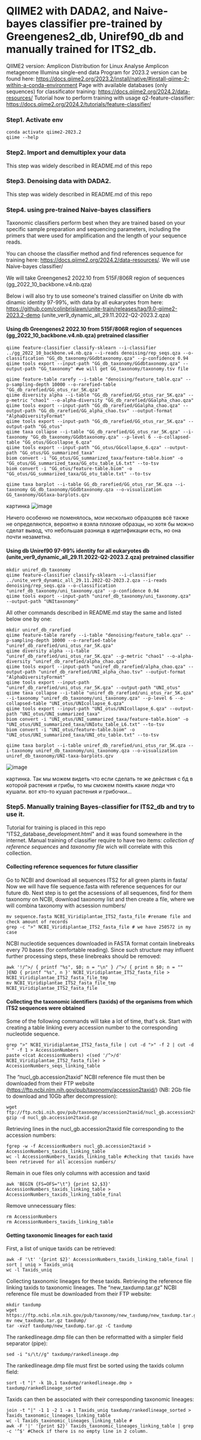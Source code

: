 # QIIME2 with DADA2, and Naive-bayes classifier pre-trained by Greengenes2_db, Uniref90_db and manually trained for ITS2_db.

QIIME2 version: Amplicon Distribution for Linux
Analyse Amplicon metagenome Illumina single-end data
Program for 2023.2 version can be found here: https://docs.qiime2.org/2023.2/install/native/#install-qiime-2-within-a-conda-environment
Page with available databases (only sequences) for classificator training: https://docs.qiime2.org/2024.2/data-resources/
Tutorial how to perform training with usage q2-feature-classifier: https://docs.qiime2.org/2024.2/tutorials/feature-classifier/ 

### Step1. Activate env
```
conda activate qiime2-2023.2
qiime --help
```
### Step2. Import and demultiplex your data
This step was widely described in README.md of this repo

### Step3. Denoising data with DADA2.
This step was widely described in README.md of this repo

### Step4. using pre-trained Naive-bayes classifiers
Taxonomic classifiers perform best when they are trained based on your specific sample preparation and sequencing parameters, including the primers that were used for amplification and the length of your sequence reads.

You can choose the classifier method and find references sequence for training here: https://docs.qiime2.org/2024.2/data-resources/. We will use Naive-bayes classifier/

We will take Greengenes2 2022.10 from 515F/806R region of sequences (gg_2022_10_backbone.v4.nb.qza)

Below i will also try to use someone's trained classifier on Unite db with dinamic identity 97-99%, with data by all eukaryotes from here: https://github.com/colinbrislawn/unite-train/releases/tag/9.0-qiime2-2023.2-demo (unite_ver9_dynamic_all_29.11.2022-Q2-2023.2.qza)

#### Using db Greengenes2 2022.10 from 515F/806R region of sequences (gg_2022_10_backbone.v4.nb.qza) pretrained classifier

```mkdir GG_db_taxonomy
qiime feature-classifier classify-sklearn --i-classifier ../gg_2022_10_backbone.v4.nb.qza --i-reads denoising/rep_seqs.qza --o-classification "GG_db_taxonomy/GGdbtaxonomy.qza" --p-confidence 0.94
qiime tools export --input-path "GG_db_taxonomy/GGdbtaxonomy.qza" --output-path "GG_taxonomy" #we will get GG_taxonomy/taxonomy.tsv file
```

```mkdir GG_db_rarefied
qiime feature-table rarefy --i-table "denoising/feature_table.qza" --p-sampling-depth 10000 --o-rarefied-table "GG_db_rarefied/GG_otus_rar_5K.qza"
qiime diversity alpha --i-table "GG_db_rarefied/GG_otus_rar_5K.qza" --p-metric "chao1" --o-alpha-diversity "GG_db_rarefied/GGalpha_chao.qza"
qiime tools export --input-path "GG_db_rarefied/GGalpha_chao.qza" --output-path "GG_db_rarefied/GG_alpha_chao.tsv" --output-format "AlphaDiversityFormat"
qiime tools export --input-path "GG_db_rarefied/GG_otus_rar_5K.qza" --output-path "GG_otus"
qiime taxa collapse --i-table "GG_db_rarefied/GG_otus_rar_5K.qza" --i-taxonomy "GG_db_taxonomy/GGdbtaxonomy.qza" --p-level 6 --o-collapsed-table "GG_otus/GGcollapse_6.qza"
qiime tools export --input-path "GG_otus/GGcollapse_6.qza" --output-path "GG_otus/GG_summarized_taxa"
biom convert -i "GG_otus/GG_summarized_taxa/feature-table.biom" -o "GG_otus/GG_summarized_taxa/GG_otu_table_L6.txt" --to-tsv
biom convert -i "GG_otus/feature-table.biom" -o "GG_otus/GG_summarized_taxa/GG_otu_table.txt" --to-tsv

qiime taxa barplot --i-table GG_db_rarefied/GG_otus_rar_5K.qza --i-taxonomy GG_db_taxonomy/GGdbtaxonomy.qza --o-visualization GG_taxonomy/GGtaxa-barplots.qzv
```
картинка
![image](https://github.com/AIKozyreva/metagenomics/assets/74992091/3a4ac555-88d0-4737-90b7-6781a8f0f66d)

Ничего особенно не поменялось, мои несколько образцовв всё также не определяются, вероятно я взяла пллохие образцы, но хотя бы можно сделат вывод, что небольшая разница в идетификации есть, но она почти незаметна. 


#### Using db Uniref90 97-99% identity for all eukaryotes db (unite_ver9_dynamic_all_29.11.2022-Q2-2023.2.qza) pretrained classifier

```
mkdir uniref_db_taxonomy
qiime feature-classifier classify-sklearn --i-classifier ../unite_ver9_dynamic_all_29.11.2022-Q2-2023.2.qza --i-reads denoising/rep_seqs.qza --o-classification "uniref_db_taxonomy/uni_taxonomy.qza" --p-confidence 0.94
qiime tools export --input-path "uniref_db_taxonomy/uni_taxonomy.qza" --output-path "UNItaxonomy"

```
All other commands described in README.md stay the same and listed below one by one:

```
mkdir uniref_db_rarefied
qiime feature-table rarefy --i-table "denoising/feature_table.qza" --p-sampling-depth 10000 --o-rarefied-table "uniref_db_rarefied/uni_otus_rar_5K.qza"
qiime diversity alpha --i-table "uniref_db_rarefied/uni_otus_rar_5K.qza" --p-metric "chao1" --o-alpha-diversity "uniref_db_rarefied/alpha_chao.qza"
qiime tools export --input-path "uniref_db_rarefied/alpha_chao.qza" --output-path "uniref_db_rarefied/UNI_alpha_chao.tsv" --output-format "AlphaDiversityFormat"
qiime tools export --input-path "uniref_db_rarefied/uni_otus_rar_5K.qza" --output-path "UNI_otus"
qiime taxa collapse --i-table "uniref_db_rarefied/uni_otus_rar_5K.qza" --i-taxonomy "uniref_db_taxonomy/uni_taxonomy.qza" --p-level 6 --o-collapsed-table "UNI_otus/UNIcollapse_6.qza" 
qiime tools export --input-path "UNI_otus/UNIcollapse_6.qza" --output-path "UNI_otus/UNI_summarized_taxa"
biom convert -i "UNI_otus/UNI_summarized_taxa/feature-table.biom" -o "UNI_otus/UNI_summarized_taxa/UNIotu_table_L6.txt" --to-tsv
biom convert -i "UNI_otus/feature-table.biom" -o "UNI_otus/UNI_summarized_taxa/UNI_otu_table.txt" --to-tsv

qiime taxa barplot --i-table uniref_db_rarefied/uni_otus_rar_5K.qza --i-taxonomy uniref_db_taxonomy/uni_taxonomy.qza --o-visualization uniref_db_taxonomy/UNI-taxa-barplots.qzv
```
![image](https://github.com/AIKozyreva/metagenomics/assets/74992091/46dc516c-8788-4832-a04f-e049f70d09a9)

картинка. Так мы можем видеть что если сделать те же действия с бд в которой растения и грибы, то мы сможем понять какие люди что кушали. вот кто-то кушал растения и грибочки...

### Step5. Manually training Bayes-classifier for ITS2_db and try to use it. 
Tutorial for training is placed in this repo "ITS2_database_development.html" and it was found somewhere in the internet.
Manual training of classifier require to have two items: _collection of reference sequences_ and _taxonomy file_ wich will correlate with this collection.

#### Collecting reference sequences for future classifier
Go to NCBI and download all sequences ITS2 for all green plants in fasta/ Now we will have file sequence.fasta with reference sequences for our future db.
Next step is to get the acsessions of all sequences, find for them taxonomy on NCBI, download taxonomy list and then create a file, where we will combina taxonomy with acsession numbers/

```
mv sequence.fasta NCBI_Viridiplantae_ITS2_fasta_file #rename file and check amount of records
grep -c ">" NCBI_Viridiplantae_ITS2_fasta_file # we have 250572 in my case
```

NCBI nucleotide sequences downloaded in FASTA format contain linebreaks every 70 bases (for comfortable reading). Since such structure may influent further processing steps, these linebreaks should be removed:

```
awk '!/^>/ { printf "%s", $0; n = "\n" } /^>/ { print n $0; n = "" }END { printf "%s", n }' NCBI_Viridiplantae_ITS2_fasta_file > NCBI_Viridiplantae_ITS2_fasta_file_tmp
mv NCBI_Viridiplantae_ITS2_fasta_file_tmp NCBI_Viridiplantae_ITS2_fasta_file
```

#### Collecting the taxonomic identifiers (taxids) of the organisms from which ITS2 sequences were obtained
Some of the following commands will take a lot of time, that's ok. Start with creating a table linking every accession number to the corresponding nucleotide sequence. 

```
grep ">" NCBI_Viridiplantae_ITS2_fasta_file | cut -d ">" -f 2 | cut -d " " -f 1 > AccessionNumbers
paste <(cat AccessionNumbers) <(sed '/^>/d' NCBI_Viridiplantae_ITS2_fasta_file) > AccessionNumbers_seqs_linking_table
```
The “nucl_gb.accession2taxid” NCBI reference file must then be downloaded from their FTP website (https://ftp.ncbi.nlm.nih.gov/pub/taxonomy/accession2taxid/)
(NB: 2Gb file to download and 10Gb after decompression):

```
wget ftp://ftp.ncbi.nih.gov/pub/taxonomy/accession2taxid/nucl_gb.accession2taxid.gz
gzip -d nucl_gb.accession2taxid.gz
```
Retrieving lines in the nucl_gb.accession2taxid file corresponding to the accession numbers:

```
fgrep -w -f AccessionNumbers nucl_gb.accession2taxid > AccessionNumbers_taxids_linking_table
wc -l AccessionNumbers_taxids_linking_table #checking that taxids have been retrieved for all accession numbers/
```
Remain in oue files only columns with accession and taxid
```
awk 'BEGIN {FS=OFS="\t"} {print $2,$3}' AccessionNumbers_taxids_linking_table > AccessionNumbers_taxids_linking_table_final
```
Remove unnecessuary files:
```
rm AccessionNumbers
rm AccessionNumbers_taxids_linking_table
```

#### Getting taxonomic lineages for each taxid
First, a list of unique taxids can be retrieved:

```
awk -F '\t' '{print $2}' AccessionNumbers_taxids_linking_table_final | sort | uniq > Taxids_uniq
wc -l Taxids_uniq
```

Collecting taxonomic lineages for these taxids. Retrieving the reference file linking taxids to taxonomic lineages. The “new_taxdump.tar.gz” NCBI reference file must be downloaded from their FTP website:
```
mkdir taxdump
wget https://ftp.ncbi.nlm.nih.gov/pub/taxonomy/new_taxdump/new_taxdump.tar.gz
mv new_taxdump.tar.gz taxdump/
tar -xvzf taxdump/new_taxdump.tar.gz -C taxdump
```
The rankedlineage.dmp file can then be reformatted with a simpler field separator (pipe):
```
sed -i "s/\t//g" taxdump/rankedlineage.dmp
```

The rankedlineage.dmp file must first be sorted using the taxids column field:
```
sort -t "|" -k 1b,1 taxdump/rankedlineage.dmp > taxdump/rankedlineage_sorted
```
Taxids can then be associated with their corresponding taxonomic lineages:
```
join -t "|" -1 1 -2 1 -a 1 Taxids_uniq taxdump/rankedlineage_sorted > Taxids_taxonomic_lineages_linking_table
wc -l Taxids_taxonomic_lineages_linking_table #
awk -F '|' '{print $2}' Taxids_taxonomic_lineages_linking_table | grep -c '^$' #Check if there is no empty line in 2 column. 
```










